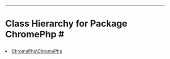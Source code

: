 - - -

# Class Hierarchy for Package ChromePhp #<ul>
<li><a href="https://github.com/JeyDotC/Hirudo-docs/blob/master/chromephp/chromephp.html">ChromePhp\ChromePhp</a></li>
</ul>
